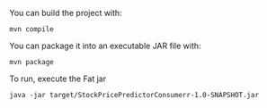 You can build the project with:

    mvn compile
    
You can package it into an executable JAR file with:

    mvn package
    
To run, execute the Fat jar

    java -jar target/StockPricePredictorConsumerr-1.0-SNAPSHOT.jar
